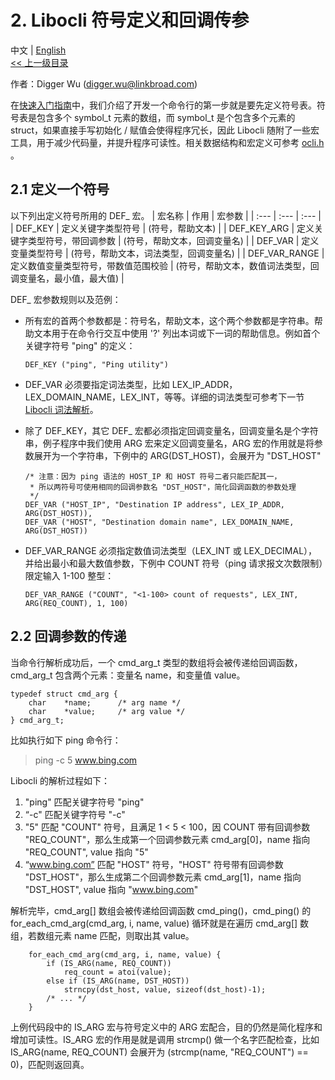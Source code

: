 # 2. Libocli 符号定义和回调传参

中文 | [English](Symbol%20Definition.md)
<br>
[<< 上一级目录](README.zh_CN.md)  

作者：Digger Wu (digger.wu@linkbroad.com)

在[快速入门指南](Quick%20Start%20Guide.zh_CN.md)中，我们介绍了开发一个命令行的第一步就是要先定义符号表。符号表是包含多个 symbol_t 元素的数组，而 symbol_t 是个包含多个元素的 struct，如果直接手写初始化 / 赋值会使得程序冗长，因此 Libocli 随附了一些宏工具，用于减少代码量，并提升程序可读性。相关数据结构和宏定义可参考 [ocli.h](../src/ocli.h) 。

## 2.1 定义一个符号

以下列出定义符号所用的 DEF_ 宏。
| 宏名称 | 作用 | 宏参数 |
| :--- | :--- | :--- |
| DEF_KEY | 定义关键字类型符号 | (符号，帮助文本) |
| DEF_KEY_ARG | 定义关键字类型符号，带回调参数 | (符号，帮助文本，回调变量名) |
| DEF_VAR | 定义变量类型符号 | (符号，帮助文本，词法类型，回调变量名) |
| DEF_VAR_RANGE | 定义数值变量类型符号，带数值范围校验 | (符号，帮助文本，数值词法类型，回调变量名，最小值，最大值) |

DEF_ 宏参数规则以及范例：
- 所有宏的首两个参数都是：符号名，帮助文本，这个两个参数都是字符串。帮助文本用于在命令行交互中使用 '?' 列出本词或下一词的帮助信息。例如首个关键字符号 "ping" 的定义：
  > 
  ```
  DEF_KEY ("ping", "Ping utility")
  ```
- DEF_VAR 必须要指定词法类型，比如 LEX_IP_ADDR，LEX_DOMAIN_NAME，LEX_INT，等等。详细的词法类型可参考下一节 [Libocli 词法解析](Lexical%20Parsing.zh_CN.md)。

- 除了 DEF_KEY，其它 DEF_ 宏都必须指定回调变量名，回调变量名是个字符串，例子程序中我们使用 ARG 宏来定义回调变量名，ARG 宏的作用就是将参数展开为一个字符串，下例中的  ARG(DST_HOST)，会展开为 "DST_HOST"
  ```  
  /* 注意：因为 ping 语法的 HOST_IP 和 HOST 符号二者只能匹配其一，
   * 所以两符号可使用相同的回调参数名 "DST_HOST"，简化回调函数的参数处理
   */
  DEF_VAR ("HOST_IP", "Destination IP address", LEX_IP_ADDR, ARG(DST_HOST)),  
  DEF_VAR ("HOST", "Destination domain name", LEX_DOMAIN_NAME, ARG(DST_HOST))
  ```
- DEF_VAR_RANGE 必须指定数值词法类型（LEX_INT 或 LEX_DECIMAL），并给出最小和最大数值参数，下例中 COUNT 符号（ping 请求报文次数限制）限定输入 1-100 整型：
  >
  ```
  DEF_VAR_RANGE	("COUNT", "<1-100> count of requests", LEX_INT, ARG(REQ_COUNT), 1, 100)
  ```

## 2.2 回调参数的传递

当命令行解析成功后，一个 cmd_arg_t 类型的数组将会被传递给回调函数，cmd_arg_t 包含两个元素：变量名 name，和变量值 value。
```
typedef struct cmd_arg {
	char	*name;		/* arg name */
	char	*value;		/* arg value */
} cmd_arg_t;
```
比如执行如下 ping 命令行：
>ping -c 5 www.bing.com

Libocli 的解析过程如下：
1. "ping" 匹配关键字符号 "ping"
2. “-c" 匹配关键字符号 "-c"
3. "5" 匹配 "COUNT" 符号，且满足 1 < 5 < 100，因 COUNT 带有回调参数 "REQ_COUNT"，那么生成第一个回调参数元素 cmd_arg[0]，name 指向 "REQ_COUNT", value 指向 "5"
4. “www.bing.com” 匹配 "HOST" 符号，"HOST" 符号带有回调参数 "DST_HOST"，那么生成第二个回调参数元素 cmd_arg[1]，name 指向 "DST_HOST", value 指向 "www.bing.com"

解析完毕，cmd_arg[] 数组会被传递给回调函数 cmd_ping()，cmd_ping() 的 for_each_cmd_arg(cmd_arg, i, name, value) 循环就是在遍历 cmd_arg[] 数组，若数组元素 name 匹配，则取出其 value。

```
	for_each_cmd_arg(cmd_arg, i, name, value) {
		if (IS_ARG(name, REQ_COUNT))
			req_count = atoi(value);
		else if (IS_ARG(name, DST_HOST))
			strncpy(dst_host, value, sizeof(dst_host)-1);
		/* ... */
	}
```

上例代码段中的 IS_ARG 宏与符号定义中的 ARG 宏配合，目的仍然是简化程序和增加可读性。IS_ARG 宏的作用是就是调用 strcmp() 做一个名字匹配检查，比如 IS_ARG(name, REQ_COUNT) 会展开为 (strcmp(name, "REQ_COUNT") == 0)，匹配则返回真。
